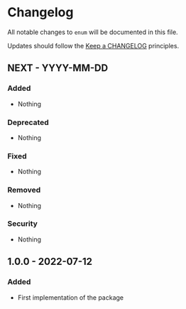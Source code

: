 # Changelog

All notable changes to `enum` will be documented in this file.

Updates should follow the [Keep a CHANGELOG](https://keepachangelog.com/) principles.

## NEXT - YYYY-MM-DD

### Added
- Nothing

### Deprecated
- Nothing

### Fixed
- Nothing

### Removed
- Nothing

### Security
- Nothing


## 1.0.0 - 2022-07-12

### Added
- First implementation of the package
